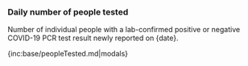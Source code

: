 ### Daily number of people tested

Number of individual people with a lab-confirmed positive or negative COVID-19 PCR test result newly reported on {date}.

{inc:base/peopleTested.md|modals}
